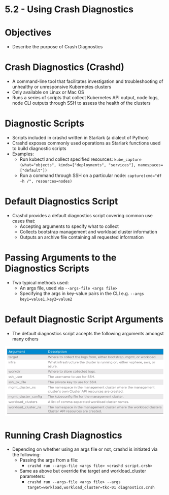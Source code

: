 # 5.2 - Using Crash Diagnostics

# Objectives

- Describe the purpose of Crash Diagnostics

# Crash Diagnostics (Crashd)

- A command-line tool that facilitates investigation and troubleshooting of unhealthy or unresponsive Kubernetes clusters
- Only available on Linux or Mac OS
- Runs a series of scripts that collect Kubernetes API output, node logs, node CLI outputs through SSH to assess the health of the clusters

# Diagnostic Scripts

- Scripts included in crashd written in Starlark (a dialect of Python)
- Crashd exposes commonly used operations as Starlark functions used to build diagnostic scripts
- Examples:
  - Run kubectl and collect specified resources: `kube_capture (what="objects", kinds=["deployments", "services"], namespaces=["default"])`
  - Run a command through SSH on a particular node: `capture(cmd="df -h /", resources=nodes)`

# Default Diagnostics Script

- Crashd provides a default diagnostics script covering common use cases that:
  - Accepting arguments to specify what to collect
  - Collects bootstrap management and workload cluster information
  - Outputs an archive file containing all requested information

# Passing Arguments to the Diagnostics Scripts

- Two typical methods used:
  - An args file, used via `--args-file <args file>`
  - Specifying the args in key-value pairs in the CLI e.g. `--args key1=value1,key2=value2`

# Default Diagnostic Script Arguments

- The default diagnostics script accepts the following arguments amongst many others

![Untitled](img/diagnostic-args.png)

# Running Crash Diagnostics

- Depending on whether using an args file or not, crashd is initiated via the following:
  - Passing the args from a file:
    - `crashd run --args-file <args file> <crashd script.crsh>`
  - Same as above but override the target and workload_cluster parameters:
    - `crashd run --args-file <args file> --args target=workload,workload_cluster=tkc-01 diagnostics.crsh`
